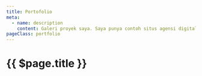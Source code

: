 ```yaml
---
title: Portofolio
meta:
  - name: description
    content: Galeri proyek saya. Saya punya contoh situs agensi digital, toko roti, berita, dan restoran.
pageClass: portfolio
---
```


# {{ $page.title }}

<project-list lang="id"/>
